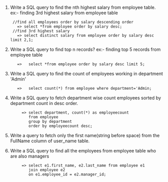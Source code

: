 1. Write a SQL query to find the nth highest salary from employee table.
    ex:- finding 3rd highest salary from employee table
    
        //find all employees order by salary descending order
          => select *from employee order by salary desc;
        //find 3rd highest salary 
          => select distinct salary from employee order by salary desc limit 2,1;
          
2. Write a SQL query to find top n records? 
    ex:- finding top 5 records from employee table
          
          =>   select *from employee order by salary desc limit 5;
          
3. Write a SQL query to find the count of employees working in department 'Admin'
    
          =>   select count(*) from employee where department='Admin;
          
4. Write a SQL query to fetch department wise count employees sorted by department count in desc order.
          
            => select department, count(*) as employeecount
               from employee
               group by department
               order by employeecount desc;

5. Write a query to fetch only the first name(string before space) from the FullName column of user_name table.

6. Write a SQL query to find all the employees from employee table who are also managers

            => select e1.first_name, e2.last_name from employee e1
               join employee e2
               on e1.employee_id = e2.manager_id; 
          

